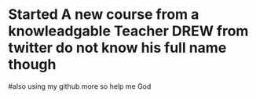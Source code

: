 # Started A new course from a knowleadgable Teacher  DREW from twitter do not know his full name though

#also using my github more  so help me God

